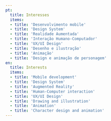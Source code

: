 ```yaml
---
pt:
  title: Interesses
  items:
  - title: 'Desenvolvimento mobile'
  - title: 'Design System'
  - title: 'Realidade Aumentada'
  - title: 'Interação Humano-Computador'
  - title: 'UX/UI Design'
  - title: 'Desenho e ilustração'
  - title: 'Animação'
  - title: 'Design e animação de personagem'
en:
  title: Interests
  items:
  - title: 'Mobile development'
  - title: 'Design System'
  - title: 'Augmented Reality'
  - title: 'Human-Computer interaction'
  - title: 'UX/UI Design'
  - title: 'Drawing and illustration'
  - title: 'Animation'
  - title: 'Character design and animation'
---
```

